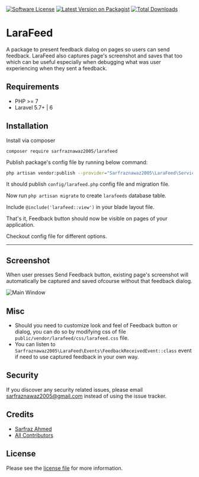 [![Software License](https://img.shields.io/badge/license-MIT-brightgreen.svg?style=flat-square)](license.md)
[![Latest Version on Packagist][ico-version]][link-packagist]
[![Total Downloads][ico-downloads]][link-downloads]

# LaraFeed

A package to present feedback dialog on pages so users can send feedback. LaraFeed also captures page's screenshot and saves that too which can be useful especially when debugging what was user experiencing when they sent a feedback. 

## Requirements ##

 - PHP >= 7
 - Laravel 5.7+ | 6

## Installation ##

Install via composer

```
composer require sarfraznawaz2005/larafeed
```

Publish package's config file by running below command:

```bash
php artisan vendor:publish --provider="Sarfraznawaz2005\LaraFeed\ServiceProvider"
```
It should publish `config/larafeed.php` config file and migration file.

Now run `php artisan migrate` to create `larafeeds` database table.

Include `@include('larafeed::view')` in your blade layout file.

That's it, Feedback button should now be visible on pages of your application.

Checkout config file for different options.

---

## Screenshot ##

When user presses Send Feedback button, existing page's screenshot will automatically be captured and saved ofcourse without that feedback dialog.

![Main Window](https://github.com/sarfraznawaz2005/larafeed/blob/master/screenshot.png?raw=true)

## Misc

- Should you need to customize look and feel of Feedback button or dialog, you can do so by modifying css of file `public/vendor/larafeed/css/larafeed.css` file.
- You can listen to `Sarfraznawaz2005\LaraFeed\Events\FeedbackReceivedEvent::class` event if need to use captured feedback in your own way.

## Security

If you discover any security related issues, please email sarfraznawaz2005@gmail.com instead of using the issue tracker.

## Credits

- [Sarfraz Ahmed][link-author]
- [All Contributors][link-contributors]

## License

Please see the [license file](license.md) for more information.

[ico-version]: https://img.shields.io/packagist/v/sarfraznawaz2005/larafeed.svg?style=flat-square
[ico-downloads]: https://img.shields.io/packagist/dt/sarfraznawaz2005/larafeed.svg?style=flat-square

[link-packagist]: https://packagist.org/packages/sarfraznawaz2005/larafeed
[link-downloads]: https://packagist.org/packages/sarfraznawaz2005/larafeed
[link-author]: https://github.com/sarfraznawaz2005
[link-contributors]: https://github.com/sarfraznawaz2005/larafeed/graphs/contributors
